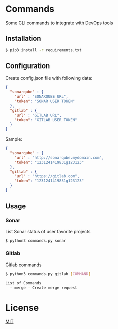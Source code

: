 # Commands

Some CLI commands to integrate with DevOps tools

## Installation

```bash
$ pip3 install -r requirements.txt
```

## Configuration

Create config.json file with following data:

```json
{
  "sonarqube" : {
    "url" : "SONARQUBE URL",
    "token": "SONAR USER TOKEN"
  },
  "gitlab" : {
    "url" : "GITLAB URL",
    "token": "GITLAB USER TOKEN"
  }
}
```

Sample:
```json
{
  "sonarqube" : {
    "url" : "http://sonarqube.mydomain.com",
    "token": "1231241419831g123123"
  },
  "gitlab" : {
    "url" : "https://gitlab.com",
    "token": "1231241419831g123123"
  }
}
```

## Usage

### Sonar

List Sonar status of user favorite projects

```bash
$ python3 commands.py sonar
```

### Gitlab

Gitlab commands

```bash
$ python3 commands.py gitlab [COMMAND]

List of Commands
  - merge - Create merge request
``` 

# License

[MIT](http://en.wikipedia.org/wiki/MIT_License)
